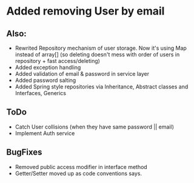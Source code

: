 # Added removing User by email 
## Also:
- Rewrited Repository mechanism of user storage. Now it's using Map instead of array[] (so deleting doesn't mess with order of users in repository + fast access/deleting)
- Added exception handling
- Added validation of email & password in service layer
- Added password salting
- Added Spring style repositories via Inheritance, Abstract classes and Interfaces, Generics

## ToDo
- Catch User collisions (when they have same password || email)
- Implement Auth service

## BugFixes
- Removed public access modifier in interface method
- Getter/Setter moved up as code conventions says.
